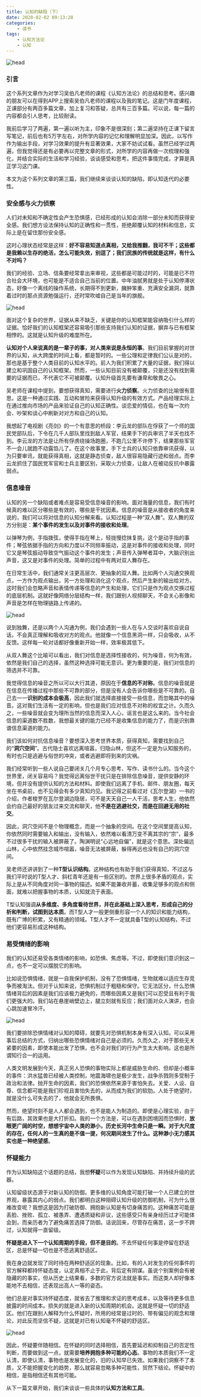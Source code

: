 ```yaml
---
title: 认知的缺陷（下）
date: 2020-02-02 09:13:28
categories:
    - 读书
tags:
    - 认知方法论
    - 认知
---
```

![head](hongyadong.jpg)

### 引言
这个系列文章作为对学习吴伯凡老师的课程《认知方法论》的总结和思考。感兴趣的朋友可以在得到APP上搜索吴伯凡老师的课程以及我的笔记。这是门年度课程，正课部分有两百多篇文章，加上复习和答疑，总共有三百多篇。可以说，每一篇的内容都会引人思考，比较耐读。

我前后学习了两遍，第一遍以听为主，印象不是很深刻；第二遍坚持在正课下留言写笔记，前后也有5万字左右，对所学内容的记忆和理解明显加深。因此，以写作作为输出手段，对学习效果的提升有显著效果，大家不妨试试看。虽然已经学过两遍，但我觉得还是有必要再以完整文章的形式，对所学的内容再做一次梳理和强化，并结合实际的生活和学习经验，谈谈感受和思考。把这件事情完成，才算是真正学习这门课。

本文为这个系列文章的第三篇，我们继续来谈谈认知的缺陷，即认知迭代的必要性。

### 安全感与火力侦察

人们对未知和不确定性会产生恐惧感，已经形成的认知会消除一部分未知而获得安全感。我们想方设法保持认知的正确性和一贯性，拒绝颠覆认知的材料和信息，实际上是在留住那份安全感。

这时心理状态经常是这样：**好不容易知道点真相，又给我推翻，我可不干；这些都是我赖以生存的绝活，怎么可能失效，别逗了；我们民族的传统就是这样，有什么不对吗？**

我们的经验、立场、信条要经常拿出来审视，这些都是可能过时的，可能是已不符合社会大环境，也可能是不适合自己当前的位置。中年油腻男就是处于认知停滞状态，好像一个离线的操作系统，长期得不到更新，臃肿笨重、充满安全漏洞，就靠着过时的那点资源勉强运行，还时常吹嘘自己是当年的旗舰。

<!--more-->

![head](huoli.jpg)

面对这个复杂的世界，证据从来不缺乏，关键是你的认知框架能容纳吸引什么样的证据。恰好我们的认知框架还容易吸引那些支持我们认知的证据，摒弃与已有框架相悖的。这就是认知升级的难度所在。

**认知对个人来说真的是一辈子的事，对人类来说是永恒的事**。我们目前掌握的对世界的认知，从大跨度的时间上看，都是暂时的。一些公理和定律我们公认是对的，那也是基于整个人类目前的认知水平的。前人为我们积累了大量的证据，我们得以建立和巩固自己的认知框架。然而，一些认知目前没有被颠覆，只是还没有找到需要的证据而已，不代表它不可被颠覆。认知升级首先要有谦卑和敬畏之心。

吴老师在课程中提到，要想获得真知，需要进行**火力侦察**。火力侦查的比喻很有意思。这是一种通过实践、互动和冒险来获得认知升级的有效方式。产品经理实际上在通过推向市场的产品来验证自己的认知正确性。谈恋爱的情侣，也在每一次约会、吵架和谈心中刷新对对方和自己的认知。

我想起了电视剧《亮剑》的一个有意思的桥段：李云龙的部队在俘获了一个师的国民党部队后，下令在几千人部队里找到敌人军官，结果手下的兵审讯了半天也找不到。李云龙的方法是让所有俘虏绕操场跑圈，不跑几公里不许停下，结果那些军官不一会儿就跑不动露馅儿了。在这个故事里，手下士兵的认知只依靠审讯获得，以为只要审讯，就能获得真相，这就是静态侦查，敌人很容易隐藏行迹和弱点。而李云龙抓住了国民党军官和士兵主要区别，采取火力侦查，让敌人在被动反抗中暴露弱点。

### 信息噪音

认知的另一个缺陷或者难点是容易受信息噪音的影响。面对海量的信息，我们有时候真的难以区分哪些是有效的，哪些是干扰因素。信息的噪音是从接收者的角度来说的，我们可以将对信息的认知分解来看。认知过程是一种“双人舞”。双人舞的双方分别是：**某个事件的发生以及对事件的接收和处理**。

以弹琴为例，手指拨弦，使得手指在琴上，轻拢慢捻抹复挑，这个是动手指的事件；琴弦依据手指的方向和力度以不同频率振动，这是对事件的接收和处理，同时它又是琴弦振动导致空气振动这个事件的发生；声音传入弹琴者耳中，大脑识别出声音，这又是对事件的处理。简单的过程中有两对双人舞存在。

在日常生活中，我们通常关注更高层次、更抽象的双人舞。比如两个人沟通交换观点，一方作为观点输出，另一方处理和消化这个观点，然后产生新的输出给对方。这时我们会忽略声音和表情传递等信息的产生和处理，它们只是作为观点交换过程的底层机制。这就好像网络分层结构一样，我们跟别人视频聊天，不会关心影像和声音是怎样在物理链路上传递的。

![head](zaoyin.jpg)

说到独舞，还是以两个人沟通为例，我们会遇到一些人在与人交谈时喜欢自说自话，不会真正理解和吸收对方的观点。他就像一个信息黑洞一样，只会吸收，从不反馈。这样每一轮对话都好像重新开始一样，效率极其低下。

从双人舞这个比喻可以看出，我们对信息是选择性接收的，何为噪音，何为有效，依然是我们自己的选择，虽然这种选择可能无意识。更为重要的是，我们对信息的筛选并不可靠。

我觉得信息的噪音之所以可以大行其道，原因在于**信息的不对称**。信息的噪音就是在信息在传播过程中那些不可靠的部分，但是没有人会告诉你哪些是不可靠的。自己去一一**识别的成本会极高**，因此我们就选择直接接受一些信息，而忽略其中的噪音。这对我们生活有一定的影响，但也是我们应对信息不对称的权宜之计。久而久之，一些噪音就会变为理所当然的信息而深入人心，谣言也是这么来的。当今社会信息的渠道数不胜数，我想最关键的能力已经不是收集信息的能力了，而是识别靠谱信息渠道的能力。

我们该如何对抗信息噪音？要想深入思考世界本质，获得真知，需要找到自己的“**洞穴空间**”。古代隐士喜欢远离喧嚣，归隐山林，但这不一定是为认知服务的，有时也只是逃避与俗世的冲突，或者逃避即将到来的灾祸。

我们经常听到一些人说自己要闭关几个月专心思考、写作、读书什么的。当今这个世界里，闭关容易吗？我觉得远离俗世干扰只是在排除信息噪音，提供安静的环境，但并没有提供认知的方法和材料。即使我们远离了手机、邮件、朋友圈，每天坐在书桌前，也不见得会有多少真知灼见。我记得之前看过对《瓦尔登湖》一书的介绍，作者梭罗在瓦尔登湖边隐居，可不是天天自己一人干活，思考人生，他依然会约自己最好的朋友过来交流和聊天，他**不是在逃避社交，而是在回避无用的社交**。

因此，洞穴空间不是个物理概念，而是一个抽象的空间。在这个空间里提高认知，你依然同时需要输入和输出，没有输入，依然难以看清万变不离其宗的“宗”，最多不过很多干扰的输入被屏蔽了。陶渊明说“心远地自偏”，就是这个意思。深处偏远山林，心中依然挂念城市喧嚣，噪音无法被屏蔽，躲得再远也没有自己的洞穴空间。

吴老师还讲讲到了一种**T型认识结构**。这种结构也有助于我们获得真知，不过这与我们平时说的T型人才、斜杠青年还是有一些区别的。世界上很多矛盾的观点，实际上是从不同角度对同一事物的描述。如果不能兼收并蓄，收集足够多的观点和侧面，就难以把握事物的本质，认知就流于表面。

T型认知强调**从多维度、多角度看待世界，并在此基础上深入思考，形成自己的分析和判断，试图到达本质**。而T型人才一般更侧重形容一个人的知识和能力结构，既有广博的积累，又有精通的领域。T型人才不一定就具备T型的认知结构，不过他们更容易形成这种结构。

### 易受情绪的影响

我们的认知还易受各类情绪的影响，如恐惧、焦虑等。不过，即使我们意识到这一点，也不一定可以摆脱它的影响。

比如说恐惧情绪，就是一自我保护机制，没有了恐惧情绪，生物就难以适应生存竞争而被淘汰。但对于认知来说，恐惧机制过于粗糙和保守。它无法区分，什么恐惧情绪背后的因素是我们应该极力避免的，而哪些因素又是我们可以忍受且有利于我们更强大的。我们站在悬崖峭壁边上，腿立刻就有反应；我们面对众人演讲，也会心跳加速冒冷汗。

![head](qingxu.jpg)

我们要排除恐惧情绪对认知的障碍，就要先对恐惧机制本身有深入认知。可以采用事后总结的方式，归纳出哪些恐惧情绪对自己是必须的。久而久之，对于那些无关紧要的因素，即使本能出发了恐惧，也不会对我们的行为产生太大影响。这也是所谓知行合一的运用。

人类文明发展到今天，真正另人恐惧的事物实际上都是威胁生命的、但却是小概率的事件：洪水猛兽已经被人类控制，地震海啸也是极少发生，战争杀戮则多受制于政治和法律。抛开生命的因素，我们的恐惧依然来源于害怕失去。关爱、人设、自尊、信念都可能是我们珍视且害怕失去的，从而成为我们的软肋。人处于绝望时，就是没什么可失去的了，他就会无所畏惧。

然而，绝望时刻不是人人都会遇到，也不是能人为制造的。即使是心理实验，由于有后路，其效果也是大打折扣。我的一个方法是，可以在遇到困境因而恐惧时，**放眼更广阔的时空，想想宇宙中人类的渺小，历史长河中生命只是一瞬。对于大尺度的存在，任何人的一生真的是不值一提，何况期间发生了什么。这种渺小无力感其实也是一种绝望感**。

### 怀疑能力

作为认知缺陷这个话题的总结，我想**怀疑**可以作为发现认知缺陷、并持续升级的武器。

认知留级状态源于对新认知的防御。更多维的认知角度可能打破一个人已建立的世界观，暴露其内心的弱点。我们都明白这种阻碍认知升级的防御机制，可为什么很难改变呢？我想这是因为打破防御、拥抱新认知是有切身痛苦的。这种痛苦可能是丢脸、挫败、孤立、被愚弄、遭遇质疑和非议，这些感受只有亲身经历过才可能体会到，而亲历者为了避免痛苦选择了防御。话说回来，尽管存在痛苦，这一步不跨过，认知就得一直留级。

**怀疑是进入下一个认知周期的手段，但不是目的**。不去怀疑任何事是停留在舒适区，总是怀疑一切也是不愿逃离舒适区。

我在身边就发现了同时待在两种舒适区的现象。比如，有的人对发生的任何事件的官方解释都持怀疑态度，认定真相不止于此，背后定有阴谋。虽说个别案例会有被隐藏的的事实，但从历史上结果看，多数的官方说法就是事实。而这类人却好像本能地不去相信，还表现出高人一等的姿态。

他们总是对事实持怀疑态度，就省去了推理和求证的思考成本，以及等待更多信息披露的时间成本。损失的就是进入新的认知周期的机会。这就是怀疑一切的舒适区。他们在跟别人解释为什么怀疑时，所用的经常是过时的、带有偏见的观念和理论，对此反而坚信不疑，这就是对已有认知毫不怀疑的舒适区。

![head](huaiyi.jpg)

因此，怀疑要伴随相信。在怀疑的同时选择相信，首先要延迟和抑制自己的否定性判断，而要做到这一点，就需要**培养拥抱多种可能的心态**。事物的本质我们不一定认清，即使认清，事物也是发展变化的，旧的认知早已失效。如果我们洞察不了本质，又不能把握变化的趋势，那么就容易忽略多种可能性，贸然下结论。怀疑中的相信，是指相信还有其他可能。

从下一篇文章开始，我们来谈谈一些具体的**认知方法和工具**。